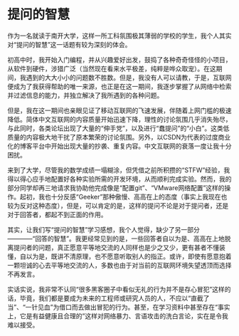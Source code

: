 # 提问的智慧

作为一名就读于南开大学，这样一所工科氛围极其薄弱的学校的学生，我个人其实对“提问的智慧”这一话题有较为深刻的体会。

初高中时，我开始入门编程，并从兴趣爱好出发，鼓捣了各种奇奇怪怪的小项目，从软件到硬件，涉猎广泛（当然现在看来水平极差，纯粹是哗众取宠）。在这期间，我遇到的大大小小的问题数不胜数。但是，我没有人可以请教，于是，互联网便成为了我获得帮助的唯一来源，也正是在这一期间，我逐步掌握了从网络中检索并过滤信息的能力，并独立解决了我所遇到的各种问题。

但是，我在这一期间也亲眼见证了移动互联网的飞速发展，伴随着上网门槛的极速降低。简体中文互联网的内容质量开始迅速下降，理性的讨论氛围几乎消失殆尽，与此同时，各类论坛出现了大量的“伸手党”，以及进行“蠢提问”的“小白”。这类低质量的内容极大地干扰了原本繁荣的讨论氛围。另外，以CSDN为代表的过度商业化的博客平台中开始出现大量的抄袭、重复内容。中文互联网的衰落一度让我十分困扰。

来到了大学，尽管我的数学成绩一塌糊涂，但凭借之前所积攒的“STFW”经验，我得以得心应手地配置好各种实验所需的开发环境，从而顺利完成实验。然而，我的部分同学却再三地请求我协助他完成像是“配置git”、“VMware网络配置”这样的操作。起初，我也十分反感“Geeker”那种傲慢、高高在上的态度（事实上我现在也较为反对这种态度），但是，可以肯定的是，这样的提问不论是对于提问者，还是对于回答者，都起不到正面的作用。

其实，让我们写“提问的智慧”学习感想，我个人觉得，缺少了另一部分————“回答的智慧”。我更经常见到的是，一些回答者自以为是、高高在上地脱离提问者的问题，真正愿意平等地交流的人同样也是少之又少，更有甚者不懂装懂，自以为是，既讲不清原理，也不愿意听取别人的指正。或许，即使有愿意抱着一颗坦诚的心去平等地交流的人，多数也由于对当前的互联网环境失望透顶而选择不再发言。

实话实说，我非常不认同“很多黑客圈子中看似无礼的行为并不是存心冒犯”这样的话，毕竟，我们都是要成为未来的工程师或研究人员的人，不应以“直截了当”、“一针见血”为借口而去做出冒犯的行为。甚至，在学习资料中甚至存在“事实上，它是有益健康且合理的”这样对网络暴力、言语攻击的洗白言论，实在是令我难以接受。